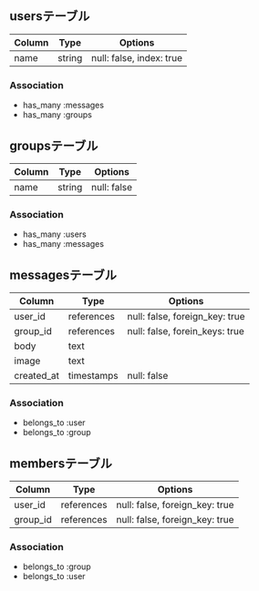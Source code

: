 ## usersテーブル

|Column|Type|Options|
|------|----|------|
|name|string|null: false, index: true|

### Association
- has_many :messages
- has_many :groups



## groupsテーブル

|Column|Type|Options|
|------|----|------|
|name|string|null: false|

### Association
- has_many :users
- has_many :messages



## messagesテーブル

|Column|Type|Options|
|------|----|------|
|user_id|references|null: false, foreign_key: true|
|group_id|references|null: false, forein_keys: true|
|body|text||
|image|text||
|created_at|timestamps|null: false|

### Association
- belongs_to :user
- belongs_to :group



## membersテーブル

|Column|Type|Options|
|------|----|------|
|user_id|references|null: false, foreign_key: true|
|group_id|references|null: false, foreign_key: true|


### Association
- belongs_to :group
- belongs_to :user
